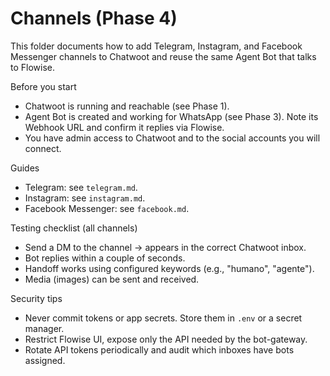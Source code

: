 # Channels (Phase 4)

This folder documents how to add Telegram, Instagram, and Facebook Messenger channels to Chatwoot and reuse the same Agent Bot that talks to Flowise.

Before you start
- Chatwoot is running and reachable (see Phase 1).
- Agent Bot is created and working for WhatsApp (see Phase 3). Note its Webhook URL and confirm it replies via Flowise.
- You have admin access to Chatwoot and to the social accounts you will connect.

Guides
- Telegram: see `telegram.md`.
- Instagram: see `instagram.md`.
- Facebook Messenger: see `facebook.md`.

Testing checklist (all channels)
- Send a DM to the channel → appears in the correct Chatwoot inbox.
- Bot replies within a couple of seconds.
- Handoff works using configured keywords (e.g., "humano", "agente").
- Media (images) can be sent and received.

Security tips
- Never commit tokens or app secrets. Store them in `.env` or a secret manager.
- Restrict Flowise UI, expose only the API needed by the bot-gateway.
- Rotate API tokens periodically and audit which inboxes have bots assigned.
